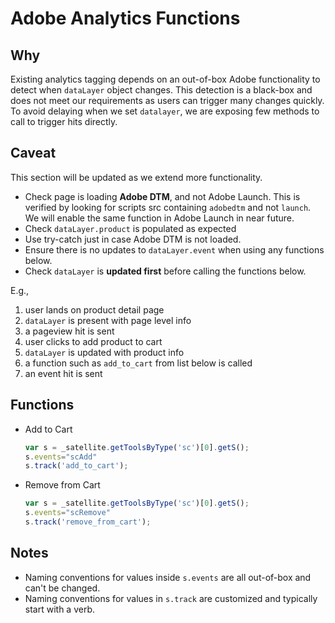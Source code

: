 # Adobe Analytics Functions

## Why
Existing analytics tagging depends on an out-of-box Adobe functionality to detect when `dataLayer` object changes.
This detection is a black-box and does not meet our requirements as users can trigger many changes quickly. 
To avoid delaying when we set `datalayer`, we are exposing few methods to call to trigger hits directly.

## Caveat

This section will be updated as we extend more functionality.

- Check page is loading **Adobe DTM**, and not Adobe Launch. This is verified by looking for scripts src containing `adobedtm` and not `launch`.
  We will enable the same function in Adobe Launch in near future.
- Check `dataLayer.product` is populated as expected
- Use try-catch just in case Adobe DTM is not loaded.
- Ensure there is no updates to `dataLayer.event` when using any functions below.
- Check `dataLayer` is **updated first** before calling the functions below. 

E.g.,

1. user lands on product detail page 
2. `dataLayer` is present with page level info
3. a pageview hit is sent  
4. user clicks to add product to cart
5. `dataLayer` is updated with product info
6. a function such as `add_to_cart` from list below is called
7. an event hit is sent 

## Functions

- Add to Cart
  ```js
  var s = _satellite.getToolsByType('sc')[0].getS();
  s.events="scAdd"
  s.track('add_to_cart');
  ```

- Remove from Cart
  ```js
  var s = _satellite.getToolsByType('sc')[0].getS();
  s.events="scRemove"
  s.track('remove_from_cart');
  ```

## Notes
- Naming conventions for values inside `s.events` are all out-of-box and can't be changed. 
- Naming conventions for values in `s.track` are customized and typically start with a verb. 

